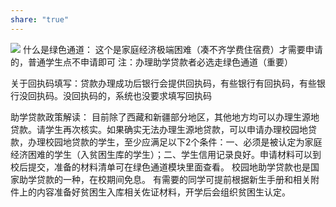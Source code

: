 ```yaml
---
share: "true"
---
```


![](图片6_1719318511.png)
什么是绿色通道：
这个是家庭经济极端困难（凑不齐学费住宿费）才需要申请的，普通学生点不申请即可
注：办理助学贷款者必选走绿色通道（重要）

关于回执码填写：贷款办理成功后银行会提供回执码，有些银行有回执码，有些银行没回执码。没回执码的，系统也没要求填写回执码

助学贷款政策解读：
目前除了西藏和新疆部分地区，其他地方均可以办理生源地贷款。请学生再次核实。如果确实无法办理生源地贷款，可以申请办理校园地贷款，办理校园地贷款的学生，至少应满足以下2个条件：一、必须是被认定为家庭经济困难的学生（入贫困生库的学生）；二、学生信用记录良好。申请材料可以到校后提交，准备的材料清单可在绿色通道模块里面查看。      校园地助学贷款也是国家助学贷款的一种，在校期间免息。
有需要的同学可提前根据新生手册和相关附件上的内容准备好贫困生入库相关佐证材料，开学后会组织贫困生认定。
